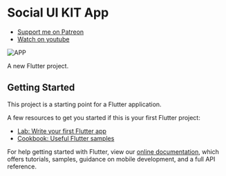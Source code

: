 # Social UI KIT App

- [Support me on Patreon](https://www.patreon.com/sopheamenvan?fan_landing=true)
- [Watch on youtube](https://youtu.be/dNuulspzl-s)

![APP](https://user-images.githubusercontent.com/16510597/147914626-288ce44a-ea50-48c3-b4ec-c2dad66456a9.jpeg)

A new Flutter project.

## Getting Started

This project is a starting point for a Flutter application.

A few resources to get you started if this is your first Flutter project:

- [Lab: Write your first Flutter app](https://flutter.dev/docs/get-started/codelab)
- [Cookbook: Useful Flutter samples](https://flutter.dev/docs/cookbook)

For help getting started with Flutter, view our
[online documentation](https://flutter.dev/docs), which offers tutorials,
samples, guidance on mobile development, and a full API reference.
